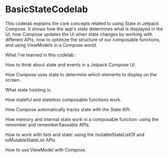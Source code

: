 # BasicStateCodelab
This codelab explains the core concepts related to using State in Jetpack Compose. It shows how the app's state determines what is displayed in the UI, how Compose updates the UI when state changes by working with different APIs, how to optimize the structure of our composable functions, and using ViewModels in a Compose world.

What i've learned in this codelab :

How to think about state and events in a Jetpack Compose UI.

How Compose uses state to determine which elements to display on the screen.

What state hoisting is.

How stateful and stateless composable functions work.

How Compose automatically tracks state with the State<T> API.

How memory and internal state work in a composable function: using the remember and rememberSaveable APIs.

How to work with lists and state: using the mutableStateListOf and toMutableStateList APIs.

How to use ViewModel with Compose.
